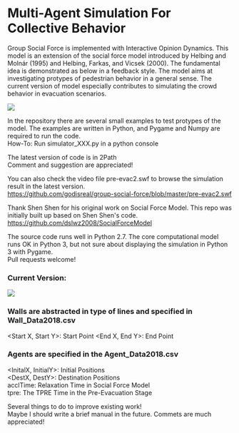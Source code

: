 # Multi-Agent Simulation For Collective Behavior

Group Social Force is implemented with Interactive Opinion Dynamics.  This model is an extension of the social force model introduced by Helbing and Molnár (1995) and Helbing, Farkas, and Vicsek (2000). 
The fundamental idea is demonstrated as below in a feedback style. The model aims at investigating protypes of pedestrian behavior in a general sense. The current version of model especially contributes to simulating the crowd behavior in evacuation scenarios.

![](https://github.com/godisreal/Many-Particle-System/blob/master/FigNew.PNG)

In the repository there are several small examples to test protypes of the model.  The examples are written in Python, and Pygame and Numpy are required to run the code.  
How-To: Run simulator_XXX.py in a python console

The latest version of code is in 2Path  
Comment and suggestion are appreciated!

You can also check the video file pre-evac2.swf to browse the simulation result in the latest version.  
https://github.com/godisreal/group-social-force/blob/master/pre-evac2.swf

Thank Shen Shen for his original work on Social Force Model.  This repo was initially built up based on Shen Shen's code.  
https://github.com/dslwz2008/SocialForceModel

The source code runs well in Python 2.7.  The core computational model runs OK in Python 3, but not sure about displaying the simulation in Python 3 with Pygame.  
Pull requests welcome!

### Current Version: 

![](https://github.com/godisreal/group-social-force/blob/master/Pre-Evac2/pre-evac2b.PNG)

### Walls are abstracted in type of lines and specified in Wall_Data2018.csv
<Start X, Start Y>: 	Start Point 
<End X, End Y>: 		  End Point 

### Agents are specified in the Agent_Data2018.csv
<InitalX, InitialY>: 	Initial Positions  
<DestX, DestY>: 		  Destination Positions  
acclTime: 				    Relaxation Time in Social Force Model  
tpre: 					      The TPRE Time in the Pre-Evacuation Stage  

Several things to do to improve existing work!  
Maybe I should write a brief manual in the future.  Commets are much appreciated!
